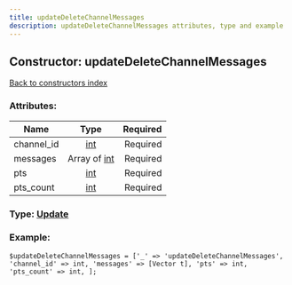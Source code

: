 ```yaml
---
title: updateDeleteChannelMessages
description: updateDeleteChannelMessages attributes, type and example
---
```

## Constructor: updateDeleteChannelMessages  
[Back to constructors index](index.md)



### Attributes:

| Name     |    Type       | Required |
|----------|:-------------:|---------:|
|channel\_id|[int](../types/int.md) | Required|
|messages|Array of [int](../types/int.md) | Required|
|pts|[int](../types/int.md) | Required|
|pts\_count|[int](../types/int.md) | Required|



### Type: [Update](../types/Update.md)


### Example:

```
$updateDeleteChannelMessages = ['_' => 'updateDeleteChannelMessages', 'channel_id' => int, 'messages' => [Vector t], 'pts' => int, 'pts_count' => int, ];
```  

